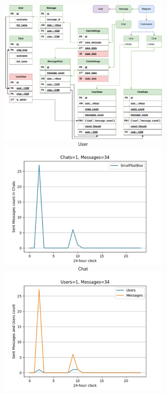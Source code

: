 <div align="center">
  <img src="./static/readme/TgBot.png" />
</div>


<div align="center">User
  <img src="./static/readme/UserStats.jpg" />
</div>


<div align="center">Chat
  <img src="./static/readme/ChatStats.jpg" />
</div>
